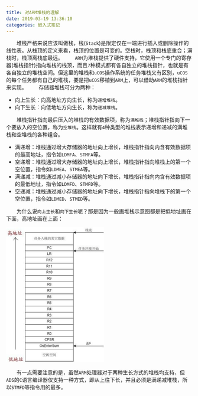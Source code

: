 ```yaml
---
title: 对ARM堆栈的理解
date: 2019-03-19 13:36:10
categories: 嵌入式笔记
---
```

&emsp;&emsp;堆栈严格来说应该叫做栈，栈(`Stack`)是限定仅在一端进行插入或删除操作的线性表。从栈顶的定义来看，栈顶的位置是可变的。空栈时，栈顶和栈底重合；满栈时，栈顶离栈底最远。
&emsp;&emsp;`ARM`为堆栈提供了硬件支持，它使用一个专门的寄存器(堆栈指针)指向堆栈的栈顶，而且`7`种模式都有各自独立的堆栈指针，也就是有各自独立的堆栈空间。但这里的堆栈和`uCOS`操作系统的任务堆栈又有区别，`uCOS`的每个任务都有自己的堆栈，要是把`uCOS`移植到`ARM`上，可以借助`ARM`的堆栈指针来实现。
&emsp;&emsp;存储器堆栈可分为两种：

- 向上生长：向高地址方向生长，称为`递增堆栈`。
- 向下生长：向低地址方向生长，称为`递减堆栈`。

&emsp;&emsp;堆栈指针指向最后压入的堆栈的有效数据项，称为`满堆栈`；堆栈指针指向下一个要放入的空位置，称为`空堆栈`。这样就有`4`种类型的堆栈表示递增和递减的满堆栈和空堆栈的各种组合。

- 满递增：堆栈通过增大存储器的地址向上增长，堆栈指针指向内含有效数据项的最高地址，指令如`LDMFA`、`STMFA`等。
- 空递增：堆栈通过增大存储器的地址向上增长，堆栈指针指向堆栈上的第一个空位置，指令如`LDMEA`、`STMEA`等。
- 满递减：堆栈通过减小存储器的地址向下增长，堆栈指针指向内含有效数据项的最低地址，指令如`LDMFD`、`STMFD`等。
- 空递减：堆栈通过减小存储器的地址向下增长，堆栈指针指向堆栈下的第一个空位置，指令如`LDMED`、`STMED`等。

&emsp;&emsp;为什么说`向上生长`和`向下生长`呢？那是因为一般画堆栈示意图都是把低地址画在下面，高地址画在上面：

<img src="./对ARM堆栈的理解/1.png" height="366" width="265">

&emsp;&emsp;有一点需要注意的是，虽然`ARM`处理器对于两种生长方式的堆栈均支持，但`ADS`的`C`语言编译器仅支持一种方式，即从上往下长，并且必须是满递减堆栈，所以`STMFD`等指令用的最多。